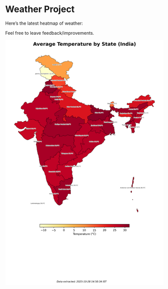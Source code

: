 # Weather Project

Here’s the latest heatmap of weather:

Feel free to leave feedback/improvements.

![India Heatmap](docs/assets/india_heatmap.png?v=008AE4)
